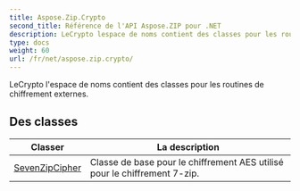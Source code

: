 ```yaml
---
title: Aspose.Zip.Crypto
second_title: Référence de l'API Aspose.ZIP pour .NET
description: LeCrypto lespace de noms contient des classes pour les routines de chiffrement externes.
type: docs
weight: 60
url: /fr/net/aspose.zip.crypto/
---
```

LeCrypto l'espace de noms contient des classes pour les routines de chiffrement externes.

## Des classes

| Classer | La description |
| --- | --- |
| [SevenZipCipher](./sevenzipcipher/) | Classe de base pour le chiffrement AES utilisé pour le chiffrement 7-zip. |


